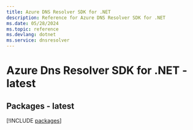 ```yaml
---
title: Azure DNS Resolver SDK for .NET
description: Reference for Azure DNS Resolver SDK for .NET
ms.date: 05/28/2024
ms.topic: reference
ms.devlang: dotnet
ms.service: dnsresolver
---
```

# Azure Dns Resolver SDK for .NET - latest
## Packages - latest
[!INCLUDE [packages](dns-resolver-index.md)]